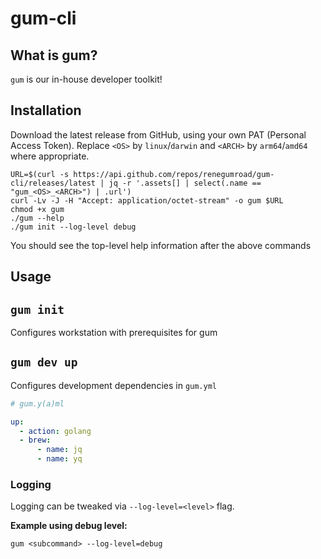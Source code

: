 # gum-cli

## What is gum?

`gum` is our in-house developer toolkit!

## Installation

Download the latest release from GitHub, using your own PAT (Personal Access Token). Replace `<OS>` by `linux`/`darwin` and `<ARCH>` by `arm64`/`amd64` where appropriate.

```shell
URL=$(curl -s https://api.github.com/repos/renegumroad/gum-cli/releases/latest | jq -r '.assets[] | select(.name == "gum_<OS>_<ARCH>") | .url')
curl -Lv -J -H "Accept: application/octet-stream" -o gum $URL
chmod +x gum
./gum --help
./gum init --log-level debug
```

You should see the top-level help information after the above commands

## Usage

## `gum init`

Configures workstation with prerequisites for gum

## `gum dev up`

Configures development dependencies in `gum.yml`

```yaml
# gum.y(a)ml

up:
  - action: golang
  - brew:
      - name: jq
      - name: yq
```

### Logging

Logging can be tweaked via `--log-level=<level>` flag.

**Example using debug level:**

```shell
gum <subcommand> --log-level=debug
```
